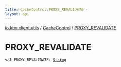 ```yaml
---
title: CacheControl.PROXY_REVALIDATE - 
layout: api
---
```


<div class='api-docs-breadcrumbs'><a href="../index.html">io.ktor.client.utils</a> / <a href="index.html">CacheControl</a> / <a href="./-p-r-o-x-y_-r-e-v-a-l-i-d-a-t-e.html">PROXY_REVALIDATE</a></div>

# PROXY_REVALIDATE

<div class="signature"><code><span class="keyword">val </span><span class="identifier">PROXY_REVALIDATE</span><span class="symbol">: </span><a href="https://kotlinlang.org/api/latest/jvm/stdlib/kotlin/-string/index.html"><span class="identifier">String</span></a></code></div>
